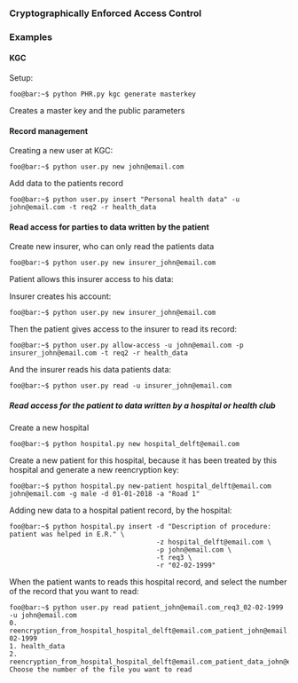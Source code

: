 ### Cryptographically Enforced Access Control


### Examples

#### KGC 

Setup: 
```console
foo@bar:~$ python PHR.py kgc generate masterkey
```
Creates a master key and the public parameters


#### Record management

Creating a new user at KGC:
```console
foo@bar:~$ python user.py new john@email.com
``` 

Add data to the patients record
```console
foo@bar:~$ python user.py insert "Personal health data" -u john@email.com -t req2 -r health_data
```

#### Read access for parties to data written by the patient

Create new insurer, who can only read the patients data
```console
foo@bar:~$ python user.py new insurer_john@email.com
```

Patient allows this insurer access to his data:

Insurer creates his account:
```console
foo@bar:~$ python user.py new insurer_john@email.com
```

Then the patient gives access to the insurer to read its record:
```console
foo@bar:~$ python user.py allow-access -u john@email.com -p insurer_john@email.com -t req2 -r health_data
```

And the insurer reads his data patients data:
```console
foo@bar:~$ python user.py read -u insurer_john@email.com
```

##### Read access for the patient to data written by a hospital or health club
Create a new hospital

```console
foo@bar:~$ python hospital.py new hospital_delft@email.com
```

Create a new patient for this hospital, because it has been treated by this hospital and 
generate a new reencryption key:

```console
foo@bar:~$ python hospital.py new-patient hospital_delft@email.com john@email.com -g male -d 01-01-2018 -a "Road 1"
```

Adding new data to a hospital patient record, by the hospital:

```console
foo@bar:~$ python hospital.py insert -d "Description of procedure: patient was helped in E.R." \
                                     -z hospital_delft@email.com \
                                     -p john@email.com \
                                     -t req3 \
                                     -r "02-02-1999"
```

When the patient wants to reads this hospital record, and select the number of the record that you want to read:

```console
foo@bar:~$ python user.py read patient_john@email.com_req3_02-02-1999 -u john@email.com
0. reencryption_from_hospital_hospital_delft@email.com_patient_john@email.com_req3_02-02-1999
1. health_data
2. reencryption_from_hospital_hospital_delft@email.com_patient_data_john@email.com
Choose the number of the file you want to read
```